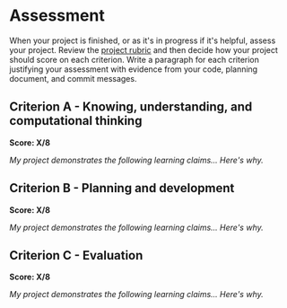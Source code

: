 # Assessment

When your project is finished, or as it's in progress if it's helpful, assess your project. Review the [project rubric](http://cs.fablearn.org/courses/cs10/unit00/project/) and then decide how your project should score on each criterion. Write a paragraph for each criterion justifying your assessment with evidence from your code, planning document, and commit messages.

## Criterion A - Knowing, understanding, and computational thinking

**Score: X/8**

*My project demonstrates the following learning claims... Here's why.*

## Criterion B - Planning and development
**Score: X/8**

*My project demonstrates the following learning claims... Here's why.*

## Criterion C - Evaluation 
**Score: X/8**

*My project demonstrates the following learning claims... Here's why.*
